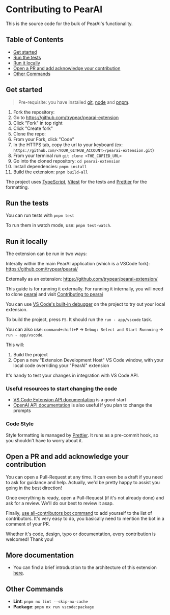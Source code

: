 # Contributing to PearAI

This is the source code for the bulk of PearAI's functionality.

## Table of Contents

- [Get started](#get-started)
- [Run the tests](#run-the-tests)
- [Run it locally](#run-it-locally)
- [Open a PR and add acknowledge your contribution](#open-a-pr-and-add-acknowledge-your-contribution)
- [Other Commands](#other-commands)

## Get started

> Pre-requisite: you have installed [git][install-git], [node][install-node] and [pnpm][install-pnpm].

1. Fork the repository:
  1. Go to https://github.com/trypear/pearai-extension
  2. Click "Fork" in top right
  3. Click "Create fork"
2. Clone the repo:
  1. From your Fork, click "Code"
  2. In the HTTPS tab, copy the url to your keyboard (ex: `https://github.com/<YOUR_GITHUB_ACCOUNT>/pearai-extension.git`)
  3. From your terminal run `git clone <THE_COPIED_URL>`
3. Go into the cloned repository: `cd pearai-extension`
4. Install dependencies: `pnpm install`
5. Build the extension: `pnpm build-all`

The project uses [TypeScript][typescript], [Vitest][vitest] for the tests and [Prettier][prettier] for the formatting.

## Run the tests

You can run tests with `pnpm test`

To run them in watch mode, use: `pnpm test-watch`.

## Run it locally

The extension can be run in two ways:

Interally within the main PearAI application (which is a VSCode fork): https://github.com/trypear/pearai/

Externally as an extension: https://github.com/trypear/pearai-extension/

This guide is for running it externally. For running it internally, you will need to clone [pearai](https://github.com/trypear/pearai/) and visit [Contributing to pearai](https://github.com/trypear/pearai/blob/main/CONTRIBUTING.md)

You can use [VS Code's built-in debugger][vscode-debug-extension] on the project to try out your local extension.

To build the project, press `F5`. It should run the `run - app/vscode` task.

You can also use: `command+shift+P` -> `Debug: Select and Start Runnning` -> `run - app/vscode`.

This will:

1. Build the project
2. Open a new "Extension Development Host" VS Code window, with your local code overriding your "PearAI" extension

It's handy to test your changes in integration with VS Code API.

### Useful resources to start changing the code

- [VS Code Extension API documentation][vscode-extension-docs] is a good start
- [OpenAI API documentation][openai-docs] is also useful if you plan to change the prompts

### Code Style

Style formatting is managed by [Prettier][prettier]. It runs as a pre-commit hook, so you shouldn't have to worry about it.

## Open a PR and add acknowledge your contribution

You can open a Pull-Request at any time. It can even be a draft if you need to ask for guidance and help. Actually, we'd be pretty happy to assist you going in the best direction!

Once everything is ready, open a Pull-Request (if it's not already done) and ask for a review. We'll do our best to review it asap.

Finally, [use all-contributors bot command][all-contributors-bot-command] to add yourself to the list of contributors. It's very easy to do, you basically need to mention the bot in a comment of your PR.

Whether it's code, design, typo or documentation, every contribution is welcomed! Thank you!

## More documentation

- You can find a brief introduction to the architecture of this extension [here][architecture-doc].

## Other Commands

- **Lint**: `pnpm nx lint --skip-nx-cache`
- **Package**: `pnpm nx run vscode:package`‍

<!-- Links -->

[install-git]: https://git-scm.com/book/en/v2/Getting-Started-Installing-Git
[install-node]: https://nodejs.org/en/download/
[install-pnpm]: https://pnpm.io/installation
[typescript]: https://www.typescriptlang.org/
[vitest]: https://vitest.dev/
[prettier]: https://prettier.io
[vscode-extension-docs]: https://code.visualstudio.com/api
[openai-docs]: https://platform.openai.com/docs/introduction
[vscode-debug-extension]: https://code.visualstudio.com/api/get-started/your-first-extension#debugging-the-extension
[all-contributors-bot-command]: https://allcontributors.org/docs/en/bot/usage#all-contributors-add
[architecture-doc]: https://github.com/trypear/pearai-extension/blob/main/doc/architecture.md
